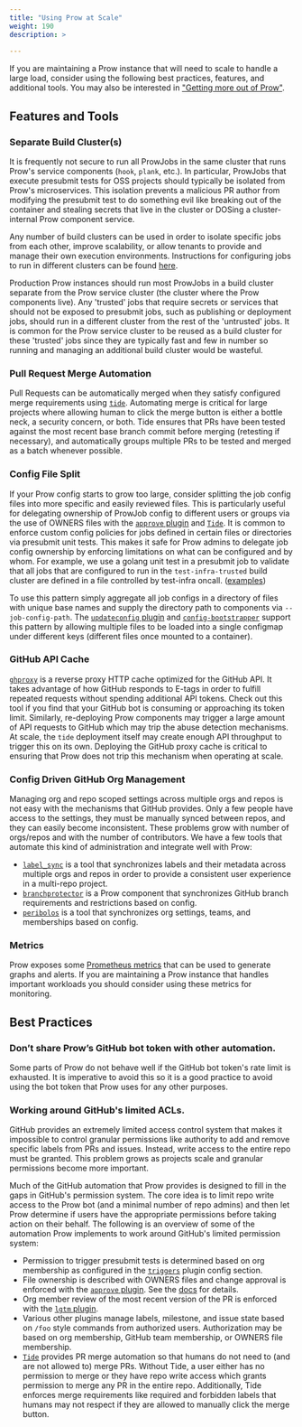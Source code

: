 ```yaml
---
title: "Using Prow at Scale"
weight: 190
description: >
  
---
```


If you are maintaining a Prow instance that will need to scale to handle a large
load, consider using the following best practices, features, and additional tools.
You may also be interested in ["Getting more out of Prow"](/docs/more-prow/).

## Features and Tools

### Separate Build Cluster(s)

It is frequently not secure to run all ProwJobs in the same cluster that runs
Prow's service components (`hook`, `plank`, etc.). In particular, ProwJobs that
execute presubmit tests for OSS projects should typically be isolated from
Prow's microservices. This isolation prevents a malicious PR author from
modifying the presubmit test to do something evil like breaking out of the
container and stealing secrets that live in the cluster or DOSing a
cluster-internal Prow component service.

Any number of build clusters can be used in order to isolate specific jobs from
each other, improve scalability, or allow tenants to provide and manage their
own execution environments. Instructions for configuring jobs to run in
different clusters can be found
[here](/docs/getting-started-deploy/#run-test-pods-in-different-clusters).

Production Prow instances should run most ProwJobs in a build cluster separate
from the Prow service cluster (the cluster where the Prow components live). Any
'trusted' jobs that require secrets or services that should not be exposed to
presubmit jobs, such as publishing or deployment jobs, should run in a different
cluster from the rest of the 'untrusted' jobs.
It is common for the Prow service cluster to be reused as a build cluster for
these 'trusted' jobs since they are typically fast and few in number so running
and managing an additional build cluster would be wasteful.

### Pull Request Merge Automation

Pull Requests can be automatically merged when they satisfy configured merge
requirements using [`tide`](/docs/components/core/tide/). Automating merge is critical for
large projects where allowing human to click the merge button is either a bottle
neck, a security concern, or both. Tide ensures that PRs have been tested
against the most recent base branch commit before merging (retesting if
necessary), and automatically groups multiple PRs to be tested and merged as a
batch whenever possible.

### Config File Split

If your Prow config starts to grow too large, consider splitting the job config
files into more specific and easily reviewed files. This is particularly useful
for delegating ownership of ProwJob config to different users or groups via the
use of OWNERS files with the [`approve` plugin](/docs/components/plugins/approve/) and
[`Tide`](/docs/components/core/tide/). It is common to enforce custom config policies for
jobs defined in certain files or directories via presubmit unit tests. This
makes it safe for Prow admins to delegate job config ownership by enforcing
limitations on what can be configured and by whom. For example, we use a golang
unit test in a presubmit job to validate that all jobs that are configured to
run in the `test-infra-trusted` build cluster are defined in a file controlled
by test-infra oncall.
([examples](https://github.com/kubernetes/test-infra/tree/5c388ffe5e45f44ac4b46a0d25e941d7fe22b126/config/tests/jobs))

To use this pattern simply aggregate all job configs in a directory of files
with unique base names and supply the directory path to components via
`--job-config-path`. The [`updateconfig` plugin](/docs/components/plugins/updateconfig/) and
[`config-bootstrapper`](/docs/components/cli-tools/config-bootstrapper/) support this pattern by
allowing multiple files to be loaded into a single configmap under different
keys (different files once mounted to a container).

### GitHub API Cache

[`ghproxy`](/docs/ghproxy/) is a reverse proxy HTTP cache optimized for the GitHub API.
It takes advantage of how GitHub responds to E-tags in order to fulfill repeated
requests without spending additional API tokens. Check out this tool if you find
that your GitHub bot is consuming or approaching its token limit. Similarly,
re-deploying Prow components may trigger a large amount of API requests to GitHub
which may trip the abuse detection mechanisms. At scale, the `tide` deployment
itself may create enough API throughput to trigger this on its own. Deploying the
GitHub proxy cache is critical to ensuring that Prow does not trip this mechanism
when operating at scale.

### Config Driven GitHub Org Management

Managing org and repo scoped settings across multiple orgs and repos is not easy
with the mechanisms that GitHub provides. Only a few people have access to the
settings, they must be manually synced between repos, and they can easily become
inconsistent. These problems grow with number of orgs/repos and with the number
of contributors.
We have a few tools that automate this kind of administration and integrate well
with Prow:
- [`label_sync`](https://github.com/kubernetes/test-infra/tree/master/label_sync/) is a tool that synchronizes labels and their
metadata across multiple orgs and repos in order to provide a consistent user
experience in a multi-repo project.
- [`branchprotector`](/docs/components/optional/branchprotector/) is a Prow component that
synchronizes GitHub branch requirements and restrictions based on config.
- [`peribolos`](/docs/components/cli-tools/peribolos/) is a tool that synchronizes org settings,
teams, and memberships based on config.

### Metrics

Prow exposes some [Prometheus metrics](/docs/metrics/) that can be used to generate graphs and
alerts. If you are maintaining a Prow instance that handles important workloads
you should consider using these metrics for monitoring.

## Best Practices

### Don’t share Prow’s GitHub bot token with other automation.

Some parts of Prow do not behave well if the GitHub bot token's rate limit is
exhausted. It is imperative to avoid this so it is a good practice to avoid
using the bot token that Prow uses for any other purposes.

### Working around GitHub's limited ACLs.

GitHub provides an extremely limited access control system that makes it
impossible to control granular permissions like authority to add and remove
specific labels from PRs and issues. Instead, write access to the entire
repo must be granted. This problem grows as projects scale and granular
permissions become more important.

Much of the GitHub automation that Prow provides is designed to fill in the gaps
in GitHub's permission system. The core idea is to limit repo write access to
the Prow bot (and a minimal number of repo admins) and then let Prow determine
if users have the appropriate permissions before taking action on their behalf.
The following is an overview of some of the automation Prow implements to work
around GitHub's limited permission system:
  - Permission to trigger presubmit tests is determined based on org membership
  as configured in the [`triggers`](https://github.com/kubernetes-sigs/prow/blob/db89760fea406dd2813e331c3d52b53b5bcbd140/pkg/plugins/config.go#L94) plugin config section.
  - File ownership is described with OWNERS files and change approval is
  enforced with the [`approve` plugin](/docs/components/plugins/approve/). See the [docs](/docs/components/plugins/approve/approvers/) for details.
  - Org member review of the most recent version of the PR is enforced with the
  [`lgtm` plugin](/docs/components/plugins/lgtm/).
  - Various other plugins manage labels, milestone, and issue state based on 
  `/foo` style commands from authorized users. Authorization may be based on
  org membership, GitHub team membership, or OWNERS file membership.
  - [`Tide`](/docs/components/core/tide/) provides PR merge automation so that humans do not need to (and are not
  allowed to) merge PRs. Without Tide, a user either has no permission to
  merge or they have repo write access which grants permission to merge any PR
  in the entire repo. Additionally, Tide enforces merge requirements like
  required and forbidden labels that humans may not respect if they are allowed
  to manually click the merge button.
